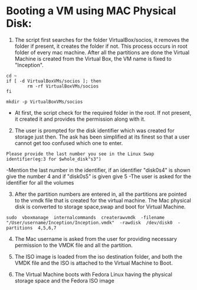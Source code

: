 # Booting a VM using MAC Physical Disk:

1. The script first searches for the folder VirtualBox/socios, it removes the folder if present, it creates the folder if not. This process occurs in root folder of every mac machine. After all the partitions are done the Virtual Machine is created from the Virtual Box, the VM name is fixed to "Inception".

```
cd ~
if [ -d VirtualBoxVMs/socios ]; then
        rm -rf VirtualBoxVMs/socios
fi

mkdir -p VirtualBoxVMs/socios
```
- At first, the script check for the required folder in the root. If not present, it created it and provides the permission along with it.

2. The user is prompted for the disk identifier which was created for storage just then. The ask has been simplified at its finest so that a user cannot get too confused which one to enter.

```
Please provide the last number you see in the Linux Swap identifier(eg:3 for $whole_disk"s3") 
```
-Mention the last number in the identifier, if an identifier "disk0s4" is shown give the number 4 and if "disk0s5" is given give 5
-The user is asked for the identifier for all the volumes

3. After the partition numbers are entered in, all the partitions are pointed to the vmdk file that is created for the virtual machine. The Mac physical disk is converted to storage space,swap and boot for Virtual Machine.

```
sudo  vboxmanage  internalcommands  createrawvmdk  -filename  "/User/username/Inception/Inception.vmdk"  -rawdisk  /dev/disk0  -partitions  4,5,6,7
```

4. The Mac username is asked from the user for providing necessary permission to the VMDK file and all the partition.

5. The ISO image is loaded from the iso destination folder, and both the VMDK file and the ISO is attached to the Virtual Machine to Boot.

6. The Virtual Machine boots with Fedora Linux having the physical storage space and the Fedora ISO image 

